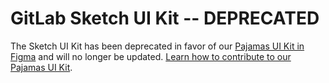 # GitLab Sketch UI Kit -- DEPRECATED

The Sketch UI Kit has been deprecated in favor of our [Pajamas UI Kit in Figma](https://www.figma.com/file/qEddyqCrI7kPSBjGmwkZzQ/Pajamas-UI-Kit) and will no longer be updated. [Learn how to contribute to our Pajamas UI Kit](https://gitlab.com/gitlab-org/gitlab-services/design.gitlab.com/-/blob/master/doc/pajamas-ui-kit.md).
